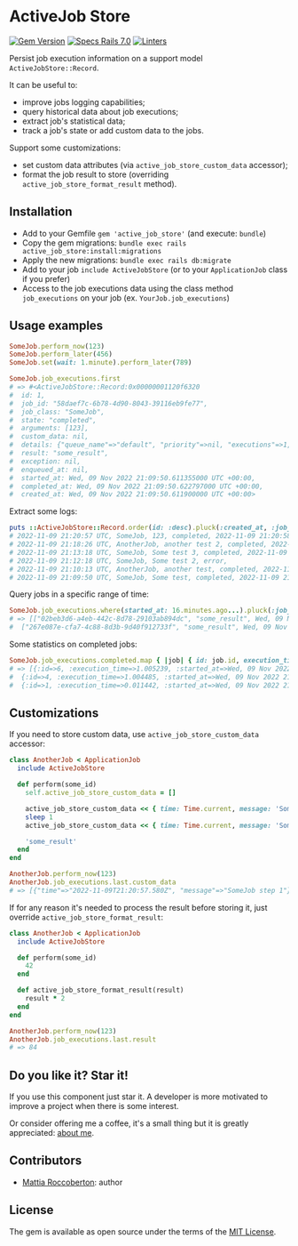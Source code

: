 # ActiveJob Store

[![Gem Version](https://badge.fury.io/rb/active_job_store.svg)](https://badge.fury.io/rb/active_job_store)
[![Specs Rails 7.0](https://github.com/blocknotes/active_job_store/actions/workflows/specs_70.yml/badge.svg)](https://github.com/blocknotes/active_job_store/actions/workflows/specs_70.yml)
[![Linters](https://github.com/blocknotes/active_job_store/actions/workflows/linters.yml/badge.svg)](https://github.com/blocknotes/active_job_store/actions/workflows/linters.yml)

Persist job execution information on a support model `ActiveJobStore::Record`.

It can be useful to:
- improve jobs logging capabilities;
- query historical data about job executions;
- extract job's statistical data;
- track a job's state or add custom data to the jobs.

Support some customizations:
- set custom data attributes (via `active_job_store_custom_data` accessor);
- format the job result to store (overriding `active_job_store_format_result` method).

## Installation

- Add to your Gemfile `gem 'active_job_store'` (and execute: `bundle`)
- Copy the gem migrations: `bundle exec rails active_job_store:install:migrations`
- Apply the new migrations: `bundle exec rails db:migrate`
- Add to your job `include ActiveJobStore` (or to your `ApplicationJob` class if you prefer)
- Access to the job executions data using the class method `job_executions` on your job (ex. `YourJob.job_executions`)

## Usage examples

```rb
SomeJob.perform_now(123)
SomeJob.perform_later(456)
SomeJob.set(wait: 1.minute).perform_later(789)

SomeJob.job_executions.first
# => #<ActiveJobStore::Record:0x00000001120f6320
#  id: 1,
#  job_id: "58daef7c-6b78-4d90-8043-39116eb9fe77",
#  job_class: "SomeJob",
#  state: "completed",
#  arguments: [123],
#  custom_data: nil,
#  details: {"queue_name"=>"default", "priority"=>nil, "executions"=>1, "exception_executions"=>{}, "timezone"=>"UTC"},
#  result: "some_result",
#  exception: nil,
#  enqueued_at: nil,
#  started_at: Wed, 09 Nov 2022 21:09:50.611355000 UTC +00:00,
#  completed_at: Wed, 09 Nov 2022 21:09:50.622797000 UTC +00:00,
#  created_at: Wed, 09 Nov 2022 21:09:50.611900000 UTC +00:00>
```

Extract some logs:

```rb
puts ::ActiveJobStore::Record.order(id: :desc).pluck(:created_at, :job_class, :arguments, :state, :completed_at).map { _1.join(', ') }
# 2022-11-09 21:20:57 UTC, SomeJob, 123, completed, 2022-11-09 21:20:58 UTC
# 2022-11-09 21:18:26 UTC, AnotherJob, another test 2, completed, 2022-11-09 21:18:26 UTC
# 2022-11-09 21:13:18 UTC, SomeJob, Some test 3, completed, 2022-11-09 21:13:19 UTC
# 2022-11-09 21:12:18 UTC, SomeJob, Some test 2, error,
# 2022-11-09 21:10:13 UTC, AnotherJob, another test, completed, 2022-11-09 21:10:13 UTC
# 2022-11-09 21:09:50 UTC, SomeJob, Some test, completed, 2022-11-09 21:09:50 UTC
```

Query jobs in a specific range of time:

```rb
SomeJob.job_executions.where(started_at: 16.minutes.ago...).pluck(:job_id, :result, :started_at)
# => [["02beb3d6-a4eb-442c-8d78-29103ab894dc", "some_result", Wed, 09 Nov 2022 21:20:57.576018000 UTC +00:00],
#  ["267e087e-cfa7-4c88-8d3b-9d40f912733f", "some_result", Wed, 09 Nov 2022 21:13:18.011484000 UTC +00:00]]
```

Some statistics on completed jobs:

```rb
SomeJob.job_executions.completed.map { |job| { id: job.id, execution_time: job.completed_at - job.started_at, started_at: job.started_at } }
# => [{:id=>6, :execution_time=>1.005239, :started_at=>Wed, 09 Nov 2022 21:20:57.576018000 UTC +00:00},
#  {:id=>4, :execution_time=>1.004485, :started_at=>Wed, 09 Nov 2022 21:13:18.011484000 UTC +00:00},
#  {:id=>1, :execution_time=>0.011442, :started_at=>Wed, 09 Nov 2022 21:09:50.611355000 UTC +00:00}]
```

## Customizations

If you need to store custom data, use `active_job_store_custom_data` accessor:

```rb
class AnotherJob < ApplicationJob
  include ActiveJobStore

  def perform(some_id)
    self.active_job_store_custom_data = []

    active_job_store_custom_data << { time: Time.current, message: 'SomeJob step 1' }
    sleep 1
    active_job_store_custom_data << { time: Time.current, message: 'SomeJob step 2' }

    'some_result'
  end
end

AnotherJob.perform_now(123)
AnotherJob.job_executions.last.custom_data
# => [{"time"=>"2022-11-09T21:20:57.580Z", "message"=>"SomeJob step 1"}, {"time"=>"2022-11-09T21:20:58.581Z", "message"=>"SomeJob step 2"}]
```

If for any reason it's needed to process the result before storing it, just override `active_job_store_format_result`:

```rb
class AnotherJob < ApplicationJob
  include ActiveJobStore

  def perform(some_id)
    42
  end

  def active_job_store_format_result(result)
    result * 2
  end
end

AnotherJob.perform_now(123)
AnotherJob.job_executions.last.result
# => 84
```

## Do you like it? Star it!

If you use this component just star it. A developer is more motivated to improve a project when there is some interest.

Or consider offering me a coffee, it's a small thing but it is greatly appreciated: [about me](https://www.blocknot.es/about-me).

## Contributors

- [Mattia Roccoberton](https://blocknot.es/): author

## License

The gem is available as open source under the terms of the [MIT License](https://opensource.org/licenses/MIT).
